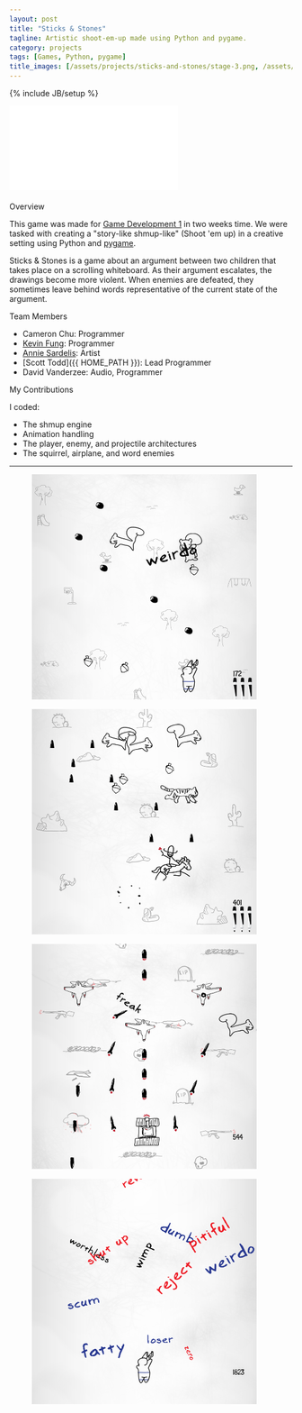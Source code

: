 ```yaml
---
layout: post
title: "Sticks & Stones"
tagline: Artistic shoot-em-up made using Python and pygame.
category: projects
tags: [Games, Python, pygame]
title_images: [/assets/projects/sticks-and-stones/stage-3.png, /assets/projects/sticks-and-stones/stage-2.png]
---
```

{% include JB/setup %}

<div class="video-wrapper"><iframe src="//player.vimeo.com/video/83719310" frameborder="0" webkitallowfullscreen mozallowfullscreen allowfullscreen></iframe></div>

<br>

<div class="section-heading">Overview</div>

This game was made for <a href="http://www.cogsci.rpi.edu/~destem/gamedev/">Game Development 1</a> in two weeks time. We were tasked with creating a "story-like shmup-like" (Shoot 'em up) in a creative setting using Python and <a href="http://www.pygame.org/">pygame</a>.

Sticks & Stones is a game about an argument between two children that takes place on a scrolling whiteboard. As their argument escalates, the drawings become more violent. When enemies are defeated, they sometimes leave behind words representative of the current state of the argument.

<div class="section-heading">Team Members</div>

* Cameron Chu: Programmer
* [Kevin Fung](http://www.tinycranes.com/): Programmer
* [Annie Sardelis](http://asardelis3.wix.com/portfolio/): Artist
* [Scott Todd]({{ HOME_PATH }}): Lead Programmer
* David Vanderzee: Audio, Programmer

<div class="section-heading">My Contributions</div>

I coded:

* The shmup engine
* Animation handling
* The player, enemy, and projectile architectures
* The squirrel, airplane, and word enemies

<hr>

<div class="project-figures">
    <figure>
        <img src="/assets/projects/sticks-and-stones/stage-1.png" class="project-padded" height="400px" width="400px">
    </figure>
    <figure>
        <img src="/assets/projects/sticks-and-stones/stage-2.png" class="project-padded" height="400px" width="400px">
    </figure>
</div>

<div class="project-figures">
    <figure>
        <img src="/assets/projects/sticks-and-stones/stage-3.png" class="project-padded" height="400px" width="400px">
    </figure>
    <figure>
        <img src="/assets/projects/sticks-and-stones/stage-4.png" class="project-padded" height="400px" width="400px">
    </figure>
</div>

